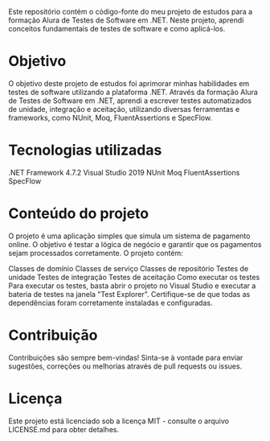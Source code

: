 Este repositório contém o código-fonte do meu projeto de estudos para a formação Alura de Testes de Software em .NET. Neste projeto, aprendi conceitos fundamentais de testes de software e como aplicá-los.

# Objetivo


O objetivo deste projeto de estudos foi aprimorar minhas habilidades em testes de software utilizando a plataforma .NET. Através da formação Alura de Testes de Software em .NET, aprendi a escrever testes automatizados de unidade, integração e aceitação, utilizando diversas ferramentas e frameworks, como NUnit, Moq, FluentAssertions e SpecFlow.

# Tecnologias utilizadas

.NET Framework 4.7.2
Visual Studio 2019
NUnit
Moq
FluentAssertions
SpecFlow

# Conteúdo do projeto

O projeto é uma aplicação simples que simula um sistema de pagamento online. O objetivo é testar a lógica de negócio e garantir que os pagamentos sejam processados corretamente. O projeto contém:

Classes de domínio
Classes de serviço
Classes de repositório
Testes de unidade
Testes de integração
Testes de aceitação
Como executar os testes
Para executar os testes, basta abrir o projeto no Visual Studio e executar a bateria de testes na janela "Test Explorer". Certifique-se de que todas as dependências foram corretamente instaladas e configuradas.

# Contribuição

Contribuições são sempre bem-vindas! Sinta-se à vontade para enviar sugestões, correções ou melhorias através de pull requests ou issues.

# Licença

Este projeto está licenciado sob a licença MIT - consulte o arquivo LICENSE.md para obter detalhes.
